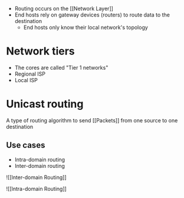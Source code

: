 - Routing occurs on the [[Network Layer]]
- End hosts rely on gateway devices (routers) to route data to the destination
	- End hosts only know their local network's topology

# Network tiers
- The cores are called "Tier 1 networks"
- Regional ISP
- Local ISP

# Unicast routing
A type of routing algorithm to send [[Packets]] from one source to one destination

## Use cases
- Intra-domain routing
- Inter-domain routing

![[Inter-domain Routing]]

![[Intra-domain Routing]]